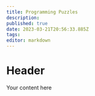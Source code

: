```yaml
---
title: Programming Puzzles
description: 
published: true
date: 2023-03-21T20:56:33.885Z
tags: 
editor: markdown
---
```


# Header
Your content here